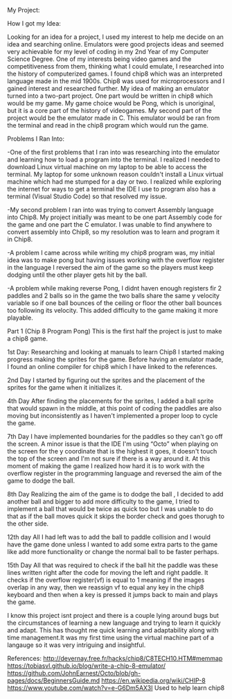 My Project: 

How I got my Idea: 

Looking for an idea for a project, I used my interest to help me decide on an idea and searching online. 
Emulators were good projects ideas and seemed very achievable for my level of coding in my 2nd Year of my Computer Science Degree.
One of my interests being video games and the competitiveness from them, thinking what I could emulate, I researched into the history of computerized games. 
I found chip8 which was an interpreted language made in the mid 1900s. Chip8 was used for microprocessors and I gained interest and researched further.
My idea of making an emulator turned into a two-part project. One part would be written in chip8 which would be my game.
My game choice would be Pong, which is unoriginal, but it is a core part of the history of videogames. 
My second part of the project would be the emulator made in C. This emulator would be ran from the terminal and read in the chip8 program which would run the game. 

 

Problems I Ran Into: 

-One of the first problems that I ran into was researching into the emulator and learning how to load a program into the terminal. 
  I realized I needed to download Linux virtual machine on my laptop to be able to access the terminal. 
  My laptop for some unknown reason couldn't install a Linux virtual machine which had me stumped for a day or two.
  I realized while exploring the internet for ways to get a terminal the IDE I use to program also has a terminal (Visual Studio Code) so that resolved my issue. 

-My second problem I ran into was trying to convert Assembly language into Chip8. My project initially was meant to be one part
  Assembly code for the game and one part the C emulator. I was unable to find anywhere to convert assembly into Chip8, 
  so my resolution was to learn and program it in Chip8. 

-A problem I came across while writing my chip8 program was, my initial idea was to make pong but having issues working 
  with the overflow register in the language I reversed the aim of the game so the players must keep dodging until the other player gets hit by the ball. 

-A problem while making reverse Pong, I didnt haven enough registers fir 2 paddles and 2 balls so in the game the two balls 
  share the same y velocity variable so if one ball bounces of the ceiling or floor the other ball bounces too following its velocity. 
  This added difficulty to the game making it more playable. 

 

Part 1 (Chip 8 Program Pong) This is the first half the project is just to make a chip8 game.

1st Day:
Researching and looking at manuals to learn Chip8 I started making progress making the sprites for the game. Before having an emulator made, 
I found an online compiler for chip8 which I have linked to the references. 

2nd Day
I started by figuring out the sprites and the placement of the sprites for the game when it initializes it. 

 

4th Day
After finding the placements for the sprites, I added a ball sprite that would spawn in the middle, at this point of coding the paddles are also moving but 
inconsistently as I haven't implemented a proper loop to cycle the game. 


7th Day
I have implemented boundaries for the paddles so they can't go off the screen. A minor issue is that the IDE I'm using “Octo” 
when playing on the screen for the y coordinate that is the highest it goes, it doesn't touch the top of the screen and I'm not sure 
if there is a way around it. At this moment of making the game I realized how hard it is to work with the overflow 
register in the programming language and reversed the aim of the game to dodge the ball. 

 8th Day
 Realizing the aim of the game is to dodge the ball , I decided to add another ball and bigger to add more difficulty to the game,
 I tried to implement a ball that would be twice as quick too but I was unable to do that as if the ball 
 moves quick it skips the border check and goes thorugh to the other side.

 
12th day
All I had left was to add the ball to paddle collision and I would have  the game done unless I wanted to add some extra parts 
to the game like add more functionality or change the normal ball to be faster perhaps.

15th Day
All that was required to check if the ball hit the paddle was these lines written right after the code for moving the left and right paddle. 
It checks if the overflow register(vf) is equal to 1 meaning if the images overlap in any way, then we reassign vf to equal any key 
in the chip8 keyboard and then when a key is pressed it jumps back to main and plays the game. 

I know this project isnt project and there is a couple lying around bugs but the circumstances of learning a new language 
and trying to learn it quickly and adapt. This has thought me quick learning and adaptability along with time management.It was
my first time using the virtual machine part of a langauge so it was very intriguing and insightful.
 

 


References: 
http://devernay.free.fr/hacks/chip8/C8TECH10.HTM#memmap 
https://tobiasvl.github.io/blog/write-a-chip-8-emulator/ 
https://github.com/JohnEarnest/Octo/blob/gh-pages/docs/BeginnersGuide.md 
https://en.wikipedia.org/wiki/CHIP-8 
https://www.youtube.com/watch?v=e-G6Dm5AX3I Used to help learn chip8 
